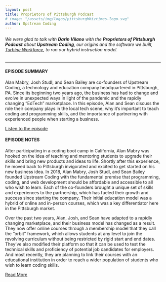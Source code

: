 ```yaml
---
layout: post
title: Proprietors of Pittsburgh Podcast
# image: "/assets/img/logos/pittsburghbiztimes-logo.svg"
author: Upstream Coding
---
```


###### We were glad to talk with **Darin Vilano** with the **Proprietors of Pittsburgh Podcast** about **Upstream Coding**, our origins and the software we built, [Turbine Workforce](https://turbineworkforce.come), to run our hybrid instruction model.

---

#### EPISODE SUMMARY
Alan Mabry, Josh Studl, and Sean Bailey are co-founders of Upstream Coding, a technology and education company headquartered in Pittsburgh, PA. Since its beginning two years ago, the business has had to change and evolve in unexpected ways in light of the pandemic and the rapidly changing “EdTech” marketplace. In this episode, Alan and Sean discuss the role their company plays in the local tech scene, why it’s important to teach coding and programming skills, and the importance of partnering with experienced people when starting a business.

[Listen to the episode](https://www.proprietorsofpittsburgh.com/episodes/just-get-started-alan-mabry-sean-bailey-co-founders-of-upstream-coding)

#### EPISODE NOTES
After participating in a coding boot camp in California, Alan Mabry was hooked on the idea of teaching and mentoring students to upgrade their skills and bring new products and ideas to life. Shortly after this experience, he moved back to Pittsburgh invigorated and excited to get started on his new business idea. In 2018, Alan Mabry, Josh Studl, and Sean Bailey founded Upstream Coding with the fundamental premise that programming, coding, and web development should be affordable and accessible to all who wish to learn. Each of the co-founders brought a unique set of skills and experiences to the partnership, which has fueled their growth and success since starting the company. Their initial education model was a hybrid of online and in-person courses, which was a key differentiator here in the Pittsburgh market.

Over the past two years, Alan, Josh, and Sean have adapted to a rapidly changing marketplace, and their business model has changed as a result. They now offer online courses through a membership model that they call the “orbit” framework, which allows students at any level to join the revolving curriculum without being restricted by rigid start and end dates. They’ve also modified their platform so that it can be used to test the technical skills and proficiency of potential job candidates for employers. And most recently, they are planning to link their courses with an educational institution in order to reach a wider population of students who wish to learn coding skills.

[Read More](https://www.proprietorsofpittsburgh.com/episodes/just-get-started-alan-mabry-sean-bailey-co-founders-of-upstream-coding)


